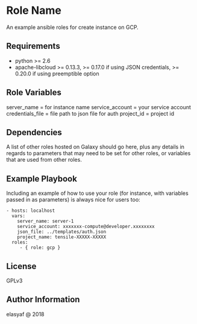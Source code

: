 Role Name
=========

An example ansible roles for create instance on GCP.

Requirements
------------

- python >= 2.6
- apache-libcloud >= 0.13.3, >= 0.17.0 if using JSON credentials, >= 0.20.0 if using preemptible option

Role Variables
--------------

server_name = for instance name
service_account = your service account
credentials_file = file path to json file for auth
project_id = project id

Dependencies
------------

A list of other roles hosted on Galaxy should go here, plus any details in regards to parameters that may need to be set for other roles, or variables that are used from other roles.

Example Playbook
----------------

Including an example of how to use your role (for instance, with variables passed in as parameters) is always nice for users too:

    - hosts: localhost
      vars:
        server_name: server-1
        service_account: xxxxxxx-compute@developer.xxxxxxxx
        json_file: ../templates/auth.json
        project_name: tensile-XXXXX-XXXXX
      roles:
         - { role: gcp }

License
-------

GPLv3

Author Information
------------------

elasyaf @ 2018
